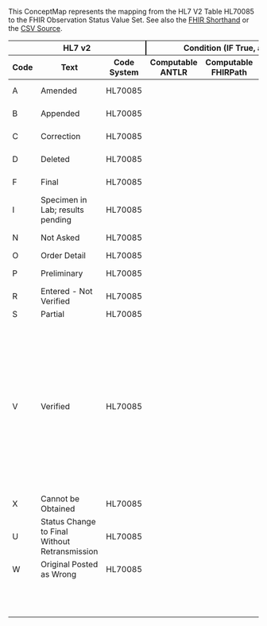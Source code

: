 
This ConceptMap represents the mapping from the HL7 V2 Table HL70085 to the FHIR Observation Status Value Set. See also the <a href='https://github.com/HL7/v2-to-fhir/blob/master/tank/Table HL70085 to Observation Status.fsh'>FHIR Shorthand</a> or the <a href='https://github.com/HL7/v2-to-fhir/blob/master/mappings/codesystems/HL7 Concept Map_ ObservationStatus - Sheet1.csv'>CSV Source</a>.
<table class='grid'><thead>
<tr><th colspan='3' style='border-right: 2px solid black;'>HL7 v2</th><th colspan='3' style='border-right: 2px solid black;'>Condition (IF True, args)</th><th colspan='4'>HL7 FHIR</th><th rowspan='2'>Comments</th></tr>
<tr><th>Code</th><th>Text</th><th>Code System</th><th>Computable ANTLR</th><th>Computable FHIRPath</th><th>Narrative</th><th>Code</th><th>Proposed Extension</th><th>Display</th><th>Code System</th></tr></thead>
<tbody>
<tr><td>A</td><td>Amended </td><td style='border-right: 2px'>HL70085</td><td style='border-right: 2px'></td><td style='border-right: 2px'></td><td style='border-right: 2px'></td><td>amended</td><td style='border-right: 2px'></td><td>Amended</td><td><a href='https://hl7.org/fhir/R4/codesystem-observation-status.html'>http://hl7.org/fhir/observation-status</a></td><td style='border-right: 2px'></td></tr>
<tr><td>B</td><td>Appended </td><td style='border-right: 2px'>HL70085</td><td style='border-right: 2px'></td><td style='border-right: 2px'></td><td style='border-right: 2px'></td><td>appended</td><td style='border-right: 2px'></td><td>Appended</td><td><a href='https://hl7.org/fhir/R4/codesystem-observation-status.html'>http://hl7.org/fhir/observation-status</a></td><td style='border-right: 2px'></td></tr>
<tr><td>C</td><td>Correction </td><td style='border-right: 2px'>HL70085</td><td style='border-right: 2px'></td><td style='border-right: 2px'></td><td style='border-right: 2px'></td><td>corrected</td><td style='border-right: 2px'></td><td>Corrected</td><td><a href='https://hl7.org/fhir/R4/codesystem-observation-status.html'>http://hl7.org/fhir/observation-status</a></td><td style='border-right: 2px'></td></tr>
<tr><td>D</td><td>Deleted</td><td style='border-right: 2px'>HL70085</td><td style='border-right: 2px'></td><td style='border-right: 2px'></td><td style='border-right: 2px'></td><td>entered-in-error</td><td style='border-right: 2px'></td><td>Entered in Error</td><td><a href='https://hl7.org/fhir/R4/codesystem-observation-status.html'>http://hl7.org/fhir/observation-status</a></td><td style='border-right: 2px'></td></tr>
<tr><td>F</td><td>Final</td><td style='border-right: 2px'>HL70085</td><td style='border-right: 2px'></td><td style='border-right: 2px'></td><td style='border-right: 2px'></td><td>final</td><td style='border-right: 2px'></td><td>Final</td><td><a href='https://hl7.org/fhir/R4/codesystem-observation-status.html'>http://hl7.org/fhir/observation-status</a></td><td style='border-right: 2px'></td></tr>
<tr><td>I</td><td>Specimen in Lab; results pending</td><td style='border-right: 2px'>HL70085</td><td style='border-right: 2px'></td><td style='border-right: 2px'></td><td style='border-right: 2px'></td><td> </td><td style='border-right: 2px'></td><td>Registered</td><td><a href='https://hl7.org/fhir/R4/codesystem-observation-status.html'>http://hl7.org/fhir/observation-status</a></td><td style='border-right: 2px'></td></tr>
<tr><td>N</td><td>Not Asked</td><td style='border-right: 2px'>HL70085</td><td></td><td></td><td style='border-right: 2px'>Depedending on context</td><td></td><td></td><td></td><td></td><td></td></tr>
<tr><td>O</td><td>Order Detail</td><td style='border-right: 2px'>HL70085</td><td style='border-right: 2px'></td><td style='border-right: 2px'></td><td style='border-right: 2px'></td><td style='border-right: 2px'></td><td style='border-right: 2px'></td><td style='border-right: 2px'></td><td style='border-right: 2px'></td><td style='border-right: 2px'></td></tr>
<tr><td>P</td><td>Preliminary</td><td style='border-right: 2px'>HL70085</td><td style='border-right: 2px'></td><td style='border-right: 2px'></td><td style='border-right: 2px'></td><td>preliminary</td><td style='border-right: 2px'></td><td>Preliminary</td><td><a href='https://hl7.org/fhir/R4/codesystem-observation-status.html'>http://hl7.org/fhir/observation-status</a></td><td style='border-right: 2px'></td></tr>
<tr><td>R</td><td>Entered - Not Verified</td><td style='border-right: 2px'>HL70085</td><td style='border-right: 2px'></td><td style='border-right: 2px'></td><td style='border-right: 2px'></td><td style='border-right: 2px'></td><td style='border-right: 2px'></td><td style='border-right: 2px'></td><td style='border-right: 2px'></td><td style='border-right: 2px'></td></tr>
<tr><td>S</td><td>Partial</td><td style='border-right: 2px'>HL70085</td><td style='border-right: 2px'></td><td style='border-right: 2px'></td><td style='border-right: 2px'></td><td style='border-right: 2px'></td><td style='border-right: 2px'></td><td style='border-right: 2px'></td><td style='border-right: 2px'></td><td style='border-right: 2px'></td></tr>
<tr><td>V</td><td>Verified</td><td style='border-right: 2px'>HL70085</td><td style='border-right: 2px'></td><td style='border-right: 2px'></td><td style='border-right: 2px'></td><td style='border-right: 2px'></td><td>Create JIRA: Final results reviewed and confirmed to be correct, no change to result value, normal range or abnormal flag</td><td style='border-right: 2px'></td><td style='border-right: 2px'></td><td style='border-right: 2px'></td></tr>
<tr><td>X</td><td>Cannot be Obtained</td><td style='border-right: 2px'>HL70085</td><td style='border-right: 2px'></td><td style='border-right: 2px'></td><td style='border-right: 2px'></td><td>cancelled</td><td style='border-right: 2px'></td><td style='border-right: 2px'></td><td><a href='https://hl7.org/fhir/R4/codesystem-observation-status.html'>http://hl7.org/fhir/observation-status</a></td><td style='border-right: 2px'></td></tr>
<tr><td>U</td><td>Status Change to Final Without Retransmission</td><td style='border-right: 2px'>HL70085</td><td style='border-right: 2px'></td><td style='border-right: 2px'></td><td style='border-right: 2px'></td><td style='border-right: 2px'></td><td style='border-right: 2px'></td><td style='border-right: 2px'></td><td style='border-right: 2px'></td><td style='border-right: 2px'></td></tr>
<tr><td>W</td><td>Original Posted as Wrong</td><td style='border-right: 2px'>HL70085</td><td style='border-right: 2px'></td><td style='border-right: 2px'></td><td style='border-right: 2px'></td><td>entered-in-error</td><td style='border-right: 2px'></td><td>Entered in Error</td><td><a href='https://hl7.org/fhir/R4/codesystem-observation-status.html'>http://hl7.org/fhir/observation-status</a></td><td style='border-right: 2px'></td></tr>
<tr><td style='border-right: 2px'></td><td style='border-right: 2px'></td><td style='border-right: 2px'></td><td style='border-right: 2px'></td><td style='border-right: 2px'></td><td style='border-right: 2px'></td><td style='border-right: 2px'></td><td>now</td><td style='border-right: 2px'></td><td style='border-right: 2px'></td><td style='border-right: 2px'></td></tr>
<tr><td style='border-right: 2px'></td><td style='border-right: 2px'></td><td style='border-right: 2px'></td><td style='border-right: 2px'></td><td style='border-right: 2px'></td><td style='border-right: 2px'></td><td style='border-right: 2px'></td><td>draft update</td><td style='border-right: 2px'></td><td style='border-right: 2px'></td><td style='border-right: 2px'></td></tr>
</tbody></table>
